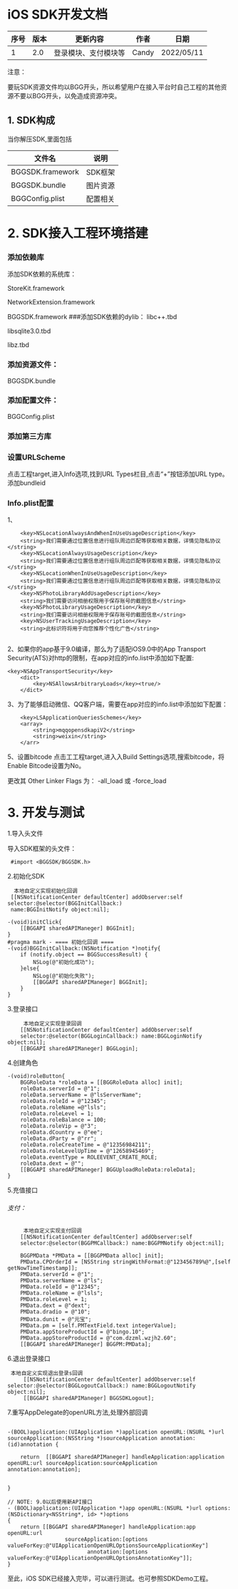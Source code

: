 # iOS SDK开发文档



序号 | 版本 | 更新内容|作者|日期
---|---|---|---|---
1 | 2.0| 登录模块、支付模块等|Candy|2022/05/11


注意：

要玩SDK资源文件均以BGG开头，所以希望用户在接入平台时自己工程的其他资源不要以BGG开头，以免造成资源冲突。
## 1. SDK构成

当你解压SDK,里面包括

文件名 | 说明
---|---
BGGSDK.framework | SDK框架
BGGSDK.bundle | 图片资源
BGGConfig.plist  |  配置相关

# 2. SDK接入工程环境搭建

### 添加依赖库
添加SDK依赖的系统库：

StoreKit.framework  

NetworkExtension.framework

BGGSDK.framework
###添加SDK依赖的dylib：
libc++.tbd

libsqlite3.0.tbd

libz.tbd

### 添加资源文件：
BGGSDK.bundle

### 添加配置文件：
BGGConfig.plist

### 添加第三方库



### 设置URLScheme
点击工程target,进⼊Info选项,找到URL Types栏目,点击“+”按钮添加URL type。添加bundleid

### Info.plist配置
1、

```
    <key>NSLocationAlwaysAndWhenInUseUsageDescription</key>
	<string>我们需要通过位置信息进行组队周边匹配等获取相关数据，详情见隐私协议</string>
	<key>NSLocationAlwaysUsageDescription</key>
	<string>我们需要通过位置信息进行组队周边匹配等获取相关数据，详情见隐私协议</string>
	<key>NSLocationWhenInUseUsageDescription</key>
	<string>我们需要通过位置信息进行组队周边匹配等获取相关数据，详情见隐私协议</string>
	<key>NSPhotoLibraryAddUsageDescription</key>
	<string>我们需要访问相册权限用于保存账号的截图信息</string>
	<key>NSPhotoLibraryUsageDescription</key>
	<string>我们需要访问相册权限用于保存账号的截图信息</string>
	<key>NSUserTrackingUsageDescription</key>
	<string>此标识符将用于向您推荐个性化广告</string>
	
```
2、如果你的app基于9.0编译，那么为了适配iOS9.0中的App Transport Security(ATS)对http的限制，在app对应的info.list中添加如下配置:

```
<key>NSAppTransportSecurity</key>
    <dict>    
        <key>NSAllowsArbitraryLoads</key><true/>
    </dict>
```
3、为了能够启动微信、QQ客户端，需要在app对应的info.list中添加如下配置：

```
	<key>LSApplicationQueriesSchemes</key>
	<array>
		<string>mqqopensdkapiV2</string>
		<string>weixin</string>
	</arr>
```
	
5、设置bitcode
点击⼯工程target,进⼊入Build Settings选项,搜索bitcode，将Enable Bitcode设置为No。

更改其 Other Linker Flags 为： -all_load 或 -force_load





# 3. 开发与测试

1.导入头文件

导入SDK框架的头文件：

```
 #import <BGGSDK/BGGSDK.h>
```

2.初始化SDK

```
  本地自定义实现初始化回调
 [[NSNotificationCenter defaultCenter] addObserver:self selector:@selector(BGGInitCallback:) 
 name:BGGInitNotify object:nil];

-(void)initClick{
    [[BGGAPI sharedAPIManeger] BGGInit];
}
#pragma mark - ==== 初始化回调 ====
-(void)BGGInitCallback:(NSNotification *)notify{
    if (notify.object == BGGSuccessResult) {
        NSLog(@"初始化成功");
    }else{
        NSLog(@"初始化失败");
        [[BGGAPI sharedAPIManeger] BGGInit];
    }
}
```




3.登录接口 

```
     本地自定义实现登录回调
    [[NSNotificationCenter defaultCenter] addObserver:self 
    selector:@selector(BGGLoginCallback:) name:BGGLoginNotify object:nil];
    [[BGGAPI sharedAPIManeger] BGGLogin];
```
 
 
4.创建角色

```
-(void)roleButton{
    BGGRoleData *roleData = [[BGGRoleData alloc] init];
    roleData.serverId = @"1";
    roleData.serverName = @"lsServerName";
    roleData.roleId = @"12345";
    roleData.roleName =@"lsls";
    roleData.roleLevel = 1;
    roleData.roleBalance = 100;
    roleData.roleVip = @"3";
    roleData.dCountry = @"ee";
    roleData.dParty = @"rr";
    roleData.roleCreateTime = @"12356984211";
    roleData.roleLevelUpTime = @"12658945469";
    roleData.eventType = ROLEEVENT_CREATE_ROLE;
    roleData.dext = @"";
    [[BGGAPI sharedAPIManeger] BGGUploadRoleData:roleData];
}
```

5.充值接口

###### 支付：
```
     本地自定义实现支付回调
    [[NSNotificationCenter defaultCenter] addObserver:self 
    selector:@selector(BGGPMCallback:) name:BGGPMNotify object:nil];
    
    BGGPMData *PMData = [[BGGPMData alloc] init];
    PMData.CPOrderId = [NSString stringWithFormat:@"123456789%@",[self getNowTimeTimestamp]];
    PMData.serverId = @"1";
    PMData.serverName = @"ls";
    PMData.roleId = @"12345";
    PMData.roleName = @"lsls";
    PMData.roleLevel = 1;
    PMData.dext = @"dext";
    PMData.dradio = @"10";
    PMData.dunit = @"元宝";
    PMData.pm = [self.PMTextField.text integerValue];
    PMData.appStoreProductId = @"bingo.10";
    PMData.appStoreProductId = @"com.dzzml.wzjh2.60";
    [[BGGAPI sharedAPIManeger] BGGPM:PMData];

```
6.退出登录接口

```
 本地自定义实现退出登录s回调
     [[NSNotificationCenter defaultCenter] addObserver:self selector:@selector(BGGLogoutCallback:) name:BGGLogoutNotify object:nil];
     [[BGGAPI sharedAPIManeger] BGGSDKLogout];
```
7.重写AppDelegate的openURL方法,处理外部回调


```

-(BOOL)application:(UIApplication *)application openURL:(NSURL *)url sourceApplication:(NSString *)sourceApplication annotation:(id)annotation {
     
    return  [[BGGAPI sharedAPIManeger] handleApplication:application openURL:url sourceApplication:sourceApplication annotation:annotation];
    
 
}

// NOTE: 9.0以后使用新API接口
- (BOOL)application:(UIApplication *)app openURL:(NSURL *)url options:(NSDictionary<NSString*, id> *)options
{
    return [[BGGAPI sharedAPIManeger] handleApplication:app openURL:url
                  sourceApplication:[options valueForKey:@"UIApplicationOpenURLOptionsSourceApplicationKey"]
                         annotation:[options valueForKey:@"UIApplicationOpenURLOptionsAnnotationKey"]];
}
```

至此，iOS SDK已经接入完毕，可以进行测试。也可参照SDKDemo工程。


